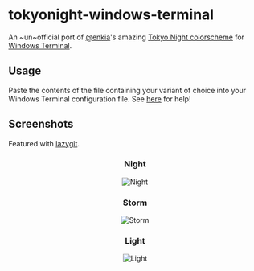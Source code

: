 # tokyonight-windows-terminal

An ~un~official port of [@enkia](https://github.com/enkia)'s amazing [Tokyo Night colorscheme](https://github.com/enkia/tokyo-night-vscode-theme) for [Windows Terminal](https://github.com/microsoft/terminal).

## Usage

Paste the contents of the file containing your variant of choice into your Windows Terminal configuration file.
See [here](https://docs.microsoft.com/en-us/windows/terminal/customize-settings/color-schemes) for help!

## Screenshots

Featured with [lazygit](https://github.com/jesseduffield/lazygit).

<div align="center">
	<h3>Night</h3>
	<img src="./images/night.png" alt="Night"/>
</div>

<div align="center">
	<h3>Storm</h3>
	<img src="./images/storm.png" alt="Storm"/>
</div>

<div align="center">
	<h3>Light</h3>
	<img src="./images/light.png" alt="Light"/>
</div>
